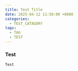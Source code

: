 ```yaml
---
title: Test Title
date: 2025-04-12 11:50:00 +0800
categories:
  - TEST_CATAGORY
tags:
  - TAG
  - TEST
---
```

### Test
```
Test
```